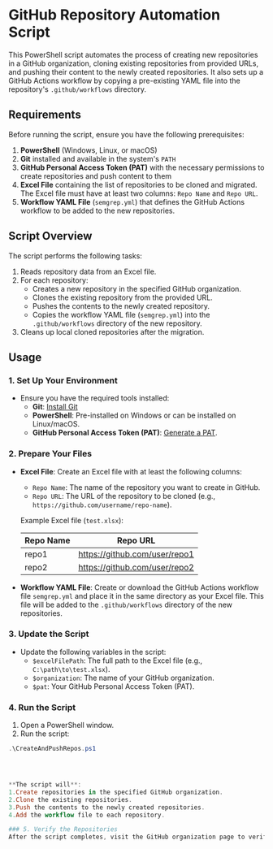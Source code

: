# GitHub Repository Automation Script

This PowerShell script automates the process of creating new repositories in a GitHub organization, cloning existing repositories from provided URLs, and pushing their content to the newly created repositories. It also sets up a GitHub Actions workflow by copying a pre-existing YAML file into the repository's `.github/workflows` directory.

## Requirements

Before running the script, ensure you have the following prerequisites:

1. **PowerShell** (Windows, Linux, or macOS)
2. **Git** installed and available in the system's `PATH`
3. **GitHub Personal Access Token (PAT)** with the necessary permissions to create repositories and push content to them
4. **Excel File** containing the list of repositories to be cloned and migrated. The Excel file must have at least two columns: `Repo Name` and `Repo URL`.
5. **Workflow YAML File** (`semgrep.yml`) that defines the GitHub Actions workflow to be added to the new repositories.

## Script Overview

The script performs the following tasks:

1. Reads repository data from an Excel file.
2. For each repository:
   - Creates a new repository in the specified GitHub organization.
   - Clones the existing repository from the provided URL.
   - Pushes the contents to the newly created repository.
   - Copies the workflow YAML file (`semgrep.yml`) into the `.github/workflows` directory of the new repository.
3. Cleans up local cloned repositories after the migration.

## Usage

### 1. Set Up Your Environment

- Ensure you have the required tools installed:
    - **Git**: [Install Git](https://git-scm.com/downloads)
    - **PowerShell**: Pre-installed on Windows or can be installed on Linux/macOS.
    - **GitHub Personal Access Token (PAT)**: [Generate a PAT](https://docs.github.com/en/github/authenticating-to-github/creating-a-personal-access-token).

### 2. Prepare Your Files

- **Excel File**: Create an Excel file with at least the following columns:
    - `Repo Name`: The name of the repository you want to create in GitHub.
    - `Repo URL`: The URL of the repository to be cloned (e.g., `https://github.com/username/repo-name`).

    Example Excel file (`test.xlsx`):

    | Repo Name  | Repo URL                             |
    |------------|--------------------------------------|
    | repo1      | https://github.com/user/repo1       |
    | repo2      | https://github.com/user/repo2       |

- **Workflow YAML File**: Create or download the GitHub Actions workflow file `semgrep.yml` and place it in the same directory as your Excel file. This file will be added to the `.github/workflows` directory of the new repositories.

### 3. Update the Script

- Update the following variables in the script:
    - `$excelFilePath`: The full path to the Excel file (e.g., `C:\path\to\test.xlsx`).
    - `$organization`: The name of your GitHub organization.
    - `$pat`: Your GitHub Personal Access Token (PAT).

### 4. Run the Script

1. Open a PowerShell window.
2. Run the script:

```powershell
.\CreateAndPushRepos.ps1




**The script will**:
1.Create repositories in the specified GitHub organization.
2.Clone the existing repositories.
3.Push the contents to the newly created repositories.
4.Add the workflow file to each repository.

### 5. Verify the Repositories
After the script completes, visit the GitHub organization page to verify that the repositories have been created successfully, and the workflow file (semgrep.yml) has been added to the .github/workflows directory.
